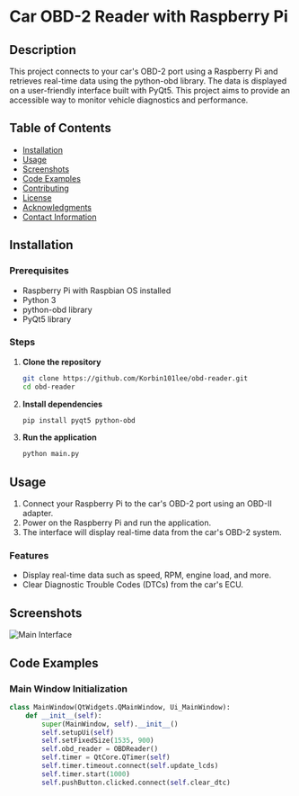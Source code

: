 # Car OBD-2 Reader with Raspberry Pi

## Description
This project connects to your car's OBD-2 port using a Raspberry Pi and retrieves real-time data using the python-obd library. The data is displayed on a user-friendly interface built with PyQt5. This project aims to provide an accessible way to monitor vehicle diagnostics and performance.

## Table of Contents
- [Installation](#installation)
- [Usage](#usage)
- [Screenshots](#screenshots)
- [Code Examples](#code-examples)
- [Contributing](#contributing)
- [License](#license)
- [Acknowledgments](#acknowledgments)
- [Contact Information](#contact-information)

## Installation

### Prerequisites
- Raspberry Pi with Raspbian OS installed
- Python 3
- python-obd library
- PyQt5 library

### Steps
1. **Clone the repository**
    ```sh
    git clone https://github.com/Korbin101lee/obd-reader.git
    cd obd-reader
    ```

2. **Install dependencies**
    ```sh
    pip install pyqt5 python-obd
    ```

3. **Run the application**
    ```sh
    python main.py
    ```

## Usage
1. Connect your Raspberry Pi to the car's OBD-2 port using an OBD-II adapter.
2. Power on the Raspberry Pi and run the application.
3. The interface will display real-time data from the car's OBD-2 system.

### Features
- Display real-time data such as speed, RPM, engine load, and more.
- Clear Diagnostic Trouble Codes (DTCs) from the car's ECU.

## Screenshots
![Main Interface](screenshots/main_interface.png)

## Code Examples

### Main Window Initialization
```python
class MainWindow(QtWidgets.QMainWindow, Ui_MainWindow):
    def __init__(self):
        super(MainWindow, self).__init__()
        self.setupUi(self)
        self.setFixedSize(1535, 900)
        self.obd_reader = OBDReader()
        self.timer = QtCore.QTimer(self)
        self.timer.timeout.connect(self.update_lcds)
        self.timer.start(1000)
        self.pushButton.clicked.connect(self.clear_dtc)
